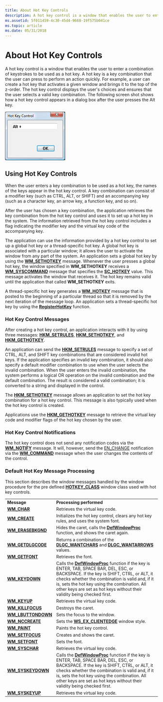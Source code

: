 ```yaml
---
title: About Hot Key Controls
description: A hot key control is a window that enables the user to enter a combination of keystrokes to be used as a hot key.
ms.assetid: 5f011459-4c30-45d4-9668-19f575b041ce
ms.topic: article
ms.date: 05/31/2018
---
```


# About Hot Key Controls

A hot key control is a window that enables the user to enter a combination of keystrokes to be used as a hot key. A hot key is a key combination that the user can press to perform an action quickly. For example, a user can create a hot key that activates a given window and brings it to the top of the z-order. The hot key control displays the user's choices and ensures that the user selects a valid key combination. The following screen shot shows how a hot key control appears in a dialog box after the user presses the Alt key.

![screen shot of a dialog box that contains a hot key control](images/hotkey.png)

## Using Hot Key Controls

When the user enters a key combination to be used as a hot key, the names of the keys appear in the hot key control. A key combination can consist of a modifier key (such as CTRL, ALT, or SHIFT) and an accompanying key (such as a character key, an arrow key, a function key, and so on).

After the user has chosen a key combination, the application retrieves the key combination from the hot key control and uses it to set up a hot key in the system. The information retrieved from the hot key control includes a flag indicating the modifier key and the virtual key code of the accompanying key.

The application can use the information provided by a hot key control to set up a global hot key or a thread-specific hot key. A global hot key is associated with a particular window; it allows the user to activate the window from any part of the system. An application sets a global hot key by using the [**WM\_SETHOTKEY**](https://msdn.microsoft.com/library/windows/desktop/ms646284) message. Whenever the user presses a global hot key, the window specified in **WM\_SETHOTKEY** receives a [**WM\_SYSCOMMAND**](https://msdn.microsoft.com/library/windows/desktop/ms646360) message that specifies the [**SC\_HOTKEY**](https://msdn.microsoft.com/library/windows/desktop/ms646284#sc-hotkey) value. This message activates the window that receives it. The hot key remains valid until the application that called **WM\_SETHOTKEY** exits.

A thread-specific hot key generates a [**WM\_HOTKEY**](https://msdn.microsoft.com/library/windows/desktop/ms646279) message that is posted to the beginning of a particular thread so that it is removed by the next iteration of the message loop. An application sets a thread-specific hot key by using the [**RegisterHotKey**](https://msdn.microsoft.com/library/windows/desktop/ms646309) function.

### Hot Key Control Messages

After creating a hot key control, an application interacts with it by using three messages: [**HKM\_SETRULES**](hkm-setrules.md), [**HKM\_SETHOTKEY**](hkm-sethotkey.md), and [**HKM\_GETHOTKEY**](hkm-gethotkey.md).

An application can send the [**HKM\_SETRULES**](hkm-setrules.md) message to specify a set of CTRL, ALT, and SHIFT key combinations that are considered invalid hot keys. If the application specifies an invalid key combination, it should also specify a default modifier combination to use when the user selects the invalid combination. When the user enters the invalid combination, the system performs a logical OR operation on the invalid combination and the default combination. The result is considered a valid combination; it is converted to a string and displayed in the control.

The [**HKM\_SETHOTKEY**](hkm-sethotkey.md) message allows an application to set the hot key combination for a hot key control. This message is also typically used when the hot key control is created.

Applications use the [**HKM\_GETHOTKEY**](hkm-gethotkey.md) message to retrieve the virtual key code and modifier flags of the hot key chosen by the user.

### Hot Key Control Notifications

The hot key control does not send any notification codes via the [**WM\_NOTIFY**](wm-notify.md) message. It will, however, send the [EN\_CHANGE](en-change.md) notification via the [**WM\_COMMAND**](https://msdn.microsoft.com/library/windows/desktop/ms647591) message when the user changes the contents of the control.

### Default Hot Key Message Processing

This section describes the window messages handled by the window procedure for the pre defined [**HOTKEY\_CLASS**](common-control-window-classes.md) window class used with hot key controls.



|                                                |                                                                                                                                                                                                                                                                                                                                               |
|------------------------------------------------|-----------------------------------------------------------------------------------------------------------------------------------------------------------------------------------------------------------------------------------------------------------------------------------------------------------------------------------------------|
| **Message**                                    | **Processing performed**                                                                                                                                                                                                                                                                                                                      |
| [**WM\_CHAR**](https://msdn.microsoft.com/library/windows/desktop/ms646276)               | Retrieves the virtual key code.                                                                                                                                                                                                                                                                                                               |
| [**WM\_CREATE**](https://msdn.microsoft.com/library/windows/desktop/ms632619)             | Initializes the hot key control, clears any hot key rules, and uses the system font.                                                                                                                                                                                                                                                          |
| [**WM\_ERASEBKGND**](https://msdn.microsoft.com/library/windows/desktop/ms648055)     | Hides the caret, calls the [**DefWindowProc**](https://msdn.microsoft.com/library/windows/desktop/ms633572) function, and shows the caret again.                                                                                                                                                                                                                                     |
| [**WM\_GETDLGCODE**](https://msdn.microsoft.com/library/windows/desktop/ms645425)     | Returns a combination of the [**DLGC\_WANTCHARS**](https://msdn.microsoft.com/library/windows/desktop/ms645425#dlgc-wantchars) and [**DLGC\_WANTARROWS**](https://msdn.microsoft.com/library/windows/desktop/ms645425#dlgc-wantarrows) values.                                                                                                                                               |
| [**WM\_GETFONT**](https://msdn.microsoft.com/library/windows/desktop/ms632624)           | Retrieves the font.                                                                                                                                                                                                                                                                                                                           |
| [**WM\_KEYDOWN**](https://msdn.microsoft.com/library/windows/desktop/ms646280)         | Calls the [**DefWindowProc**](https://msdn.microsoft.com/library/windows/desktop/ms633572) function if the key is ENTER, TAB, SPACE BAR, DEL, ESC, or BACKSPACE. If the key is SHIFT, CTRL, or ALT, it checks whether the combination is valid and, if it is, sets the hot key using the combination. All other keys are set as hot keys without their validity being checked first. |
| [**WM\_KEYUP**](https://msdn.microsoft.com/library/windows/desktop/ms646281)             | Retrieves the virtual key code.                                                                                                                                                                                                                                                                                                               |
| [**WM\_KILLFOCUS**](https://msdn.microsoft.com/library/windows/desktop/ms646282)     | Destroys the caret.                                                                                                                                                                                                                                                                                                                           |
| [**WM\_LBUTTONDOWN**](https://msdn.microsoft.com/library/windows/desktop/ms645607) | Sets the focus to the window.                                                                                                                                                                                                                                                                                                                 |
| [**WM\_NCCREATE**](https://msdn.microsoft.com/library/windows/desktop/ms632635)         | Sets the [**WS\_EX\_CLIENTEDGE**](https://msdn.microsoft.com/library/windows/desktop/ff700543#ws-ex-clientedge) window style.                                                                                                                                                                                                                              |
| [**WM\_PAINT**](https://msdn.microsoft.com/library/windows/desktop/dd145213)                  | Paints the hot key control.                                                                                                                                                                                                                                                                                                                   |
| [**WM\_SETFOCUS**](https://msdn.microsoft.com/library/windows/desktop/ms646283)       | Creates and shows the caret.                                                                                                                                                                                                                                                                                                                  |
| [**WM\_SETFONT**](https://msdn.microsoft.com/library/windows/desktop/ms632642)           | Sets the font.                                                                                                                                                                                                                                                                                                                                |
| [**WM\_SYSCHAR**](https://msdn.microsoft.com/library/windows/desktop/ms646357)           | Retrieves the virtual key code.                                                                                                                                                                                                                                                                                                               |
| [**WM\_SYSKEYDOWN**](https://msdn.microsoft.com/library/windows/desktop/ms646286)   | Calls the [**DefWindowProc**](https://msdn.microsoft.com/library/windows/desktop/ms633572) function if the key is ENTER, TAB, SPACE BAR, DEL, ESC, or BACKSPACE. If the key is SHIFT, CTRL, or ALT, it checks whether the combination is valid and, if it is, sets the hot key using the combination. All other keys are set as hot keys without their validity being checked first. |
| [**WM\_SYSKEYUP**](https://msdn.microsoft.com/library/windows/desktop/ms646287)       | Retrieves the virtual key code.                                                                                                                                                                                                                                                                                                               |



 

 

 




